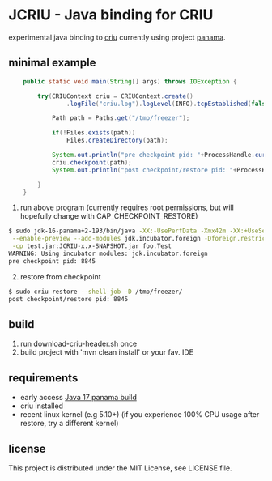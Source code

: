 # JCRIU - Java binding for CRIU
experimental java binding to [criu](https://github.com/checkpoint-restore/criu) currently using project [panama](https://openjdk.java.net/projects/panama/).

## minimal example
```java
    public static void main(String[] args) throws IOException {

        try(CRIUContext criu = CRIUContext.create()
                .logFile("criu.log").logLevel(INFO).tcpEstablished(false).leaveRunning(false)) {

            Path path = Paths.get("/tmp/freezer");

            if(!Files.exists(path))
                Files.createDirectory(path);

            System.out.println("pre checkpoint pid: "+ProcessHandle.current().pid());
            criu.checkpoint(path);
            System.out.println("post checkpoint/restore pid: "+ProcessHandle.current().pid());

        }
    }

```

1) run above program (currently requires root permissions, but will hopefully change with CAP_CHECKPOINT_RESTORE)
```bash
$ sudo jdk-16-panama+2-193/bin/java -XX:-UsePerfData -Xmx42m -XX:+UseSerialGC\
 --enable-preview --add-modules jdk.incubator.foreign -Dforeign.restricted=permit\
 -cp test.jar:JCRIU-x.x-SNAPSHOT.jar foo.Test
WARNING: Using incubator modules: jdk.incubator.foreign
pre checkpoint pid: 8845
```

2) restore from checkpoint
```bash
$ sudo criu restore --shell-job -D /tmp/freezer/
post checkpoint/restore pid: 8845

```

## build
1) run download-criu-header.sh once
2) build project with 'mvn clean install' or your fav. IDE

## requirements
+ early access [Java 17 panama build](https://jdk.java.net/panama/)
+ criu installed
+ recent linux kernel (e.g 5.10+) (if you experience 100% CPU usage after restore, try a different kernel)

## license
This project is distributed under the MIT License, see LICENSE file.
